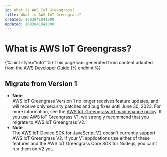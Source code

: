```yaml
---
id: What is AWS IoT Greengrass?
title: What is AWS IoT Greengrass?
created: 1683841041000
updated: 1683841041000
---
```

# What is AWS IoT Greengrass?

{% hint style="info" %}
This page was generated from content adapted from the [AWS Developer Guide](https://github.com/awsdocs/aws-iot-greengrass-v2-developer-guide.git)
{% endhint %}

## Migrate from Version 1

- **Note**  
AWS IoT Greengrass Version 1 no longer receives feature updates, and will receive only security patches and bug fixes until June 30, 2023\. For more information, see the [AWS IoT Greengrass V1 maintenance policy](https://docs.aws.amazon.com/greengrass/v1/developerguide/maintenance-policy.html)\. If you use AWS IoT Greengrass V1, we strongly recommend that you migrate to AWS IoT Greengrass V2\.
- **Note**  
The AWS IoT Device SDK for JavaScript V2 doesn't currently support AWS IoT Greengrass V2\. If your V1 applications use either of these features and the AWS IoT Greengrass Core SDK for Node\.js, you can't run them on V2 yet\.

